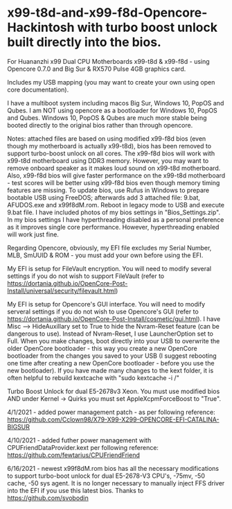 # x99-t8d-and-x99-f8d-Opencore-Hackintosh with turbo boost unlock built directly into the bios.
For Huananzhi x99 Dual CPU Motherboards x99-t8d & x99-f8d - using Opencore 0.7.0 and Big Sur & RX570 Pulse 4GB graphics card.

Includes my USB mapping (you may want to create your own using open core documentation).

I have a multiboot system including macos Big Sur, Windows 10, PopOS and Qubes.  I am NOT using opencore as a bootloader for Windows 10, PopOS and Qubes.   Windows 10, PopOS & Qubes are much more stable being booted directly to the original bios rather than through opencore.  

Notes:  attached files are based on using modified x99-f8d bios (even though my motherboard is actually x99-t8d), bios has been removed to support turbo-boost unlock on all cores.  The x99-f8d bios will work with x99-t8d motherboard using DDR3 memory.  However, you may want to remove onboard speaker as it makes loud sound on x99-t8d motherboard.  Also, x99-f8d bios will give faster performance on the x99-t8d motherboard - test scores will be better using x99-f8d bios even though memory timing features are missing.  To update bios, use Rufus in Windows to prepare bootable USB using FreeDOS; afterwards add 3 attached file:  9.bat, AFUDOS.exe and x99f8dM.rom.  Reboot in legacy mode to USB and execute 9.bat file.  I have included photos of my bios settings in "Bios_Settings.zip".  In my bios settings I have hyperthreading disabled as a personal preference as it improves single core performance.  However, hyperthreading enabled will work just fine.

Regarding Opencore, obviously, my EFI file excludes my Serial Number, MLB, SmUUID & ROM - you must add your own before using the EFI.

My EFI is setup for FileVault encryption.  You will need to modify several settings if you do not wish to support FileVault (refer to https://dortania.github.io/OpenCore-Post-Install/universal/security/filevault.html)

My EFI is setup for Opencore's GUI interface.  You will need to modify serveral settings if you do not wish to use Opencore's GUI (refer to https://dortania.github.io/OpenCore-Post-Install/cosmetic/gui.html).  I have Misc --> HideAuxillary set to True to hide the Nvram-Reset feature (can be dangerous to use).  Instead of Nvram-Reset, I use LauncherOption set to Full.  When you make changes, boot directly into your USB to overwrite the older OpenCore bootloader - this way you create a new OpenCore bootloader from the changes you saved to your USB (I suggest rebooting one time after creating a new OpenCore bootloader - before you use the new bootloader).  If you have made many changes to the kext folder, it is often helpful to rebuild kextcache with "sudo kextcache -i /"

Turbo Boost Unlock for dual E5-2678v3 Xeon.  You must use modified bios AND under Kernel -> Quirks you must set AppleXcpmForceBoost to "True".

4/1/2021 - added power management patch - as per following reference:  https://github.com/Cclown98/X79-X99-X299-OPENCORE-EFI-CATALINA-BIGSUR

4/10/2021 - added futher power management with CPUFriendDataProvider.kext per following reference:  https://github.com/fewtarius/CPUFriendFriend

6/16/2021 - newest x99f8dM.rom bios has all the necessary modifications to support turbo-boot unlock for dual E5-2678-V3 CPU's, -75mv, -50 cache, -50 sys agent.  It is no longer necessary to manually inject FFS driver into the EFI if you use this latest bios.  Thanks to https://github.com/svobodin 
